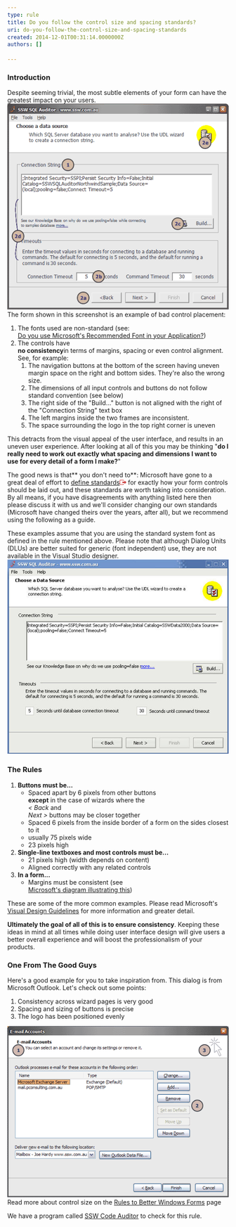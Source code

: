```yaml
---
type: rule
title: Do you follow the control size and spacing standards?
uri: do-you-follow-the-control-size-and-spacing-standards
created: 2014-12-01T00:31:14.0000000Z
authors: []

---
```


### Introduction

Despite seeming trivial, the most subtle elements of your form can have the greatest impact on your users.
 ![ Bad Example - What's wrong with this form?](../../assets/ScreenBadControls.gif)
The form shown in this screenshot is an example of bad control placement:

1. The fonts used are non-standard (see: <br>      [Do you use Microsoft's Recommended Font in your Application?](http://www.ssw.com.au/ssw/Standards/Rules/RulestoBetterInterfaces-Controls.aspx#Font))
2. The controls have <br>      **no consistency**in terms of margins, spacing or even control alignment. See, for example:
    1. The navigation buttons at the bottom of the screen having uneven margin space on the right and bottom sides. They're also the wrong size.
    2. The dimensions of all input controls and buttons do not follow standard convention (see below)
    3. The right side of the "Build..." button is not aligned with the right of the "Connection String" text box
    4. The left margins inside the two frames are inconsistent.
    5. The space surrounding the logo in the top right corner is uneven


This detracts from the visual appeal of the user interface, and results in an uneven user experience. After looking at all of this you may be thinking "**do I really need to work out exactly what spacing and dimensions I want to use for every detail of a form I make?**"

The good news is that** you don't need to**: Microsoft have gone to a great deal of effort to     [define standards](http://www.ssw.com.au/ssw/Redirect/Microsoft/MSDNVisualDesign.htm)![](../../assets/external.gif "You are now leaving SSW") for exactly how your form controls should be laid out, and these standards are worth taking into consideration. By all means, if you have disagreements with anything listed here then please discuss it with us and we'll consider changing our own standards (Microsoft have changed theirs over the years, after all), but we recommend using the following as a guide.

These examples assume that you are using the standard system font as defined in the rule mentioned above. Please note that although Dialog Units (DLUs) are better suited for generic (font independent) use, they are not available in the Visual Studio designer.
![ Good Example - The form follows Standards of good form design discussed below](../../assets/GoodStandardForm.jpg)
### The Rules

1. **Buttons must be...**
    - Spaced apart by 6 pixels from other buttons <br>            **except** in the case of wizards where the <br>            *< Back* and <br>            *Next >* buttons may be closer together
    - Spaced 6 pixels from the inside border of a form on the sides closest to it
    - usually 75 pixels wide
    - 23 pixels high
2. **Single-line textboxes and most controls must be...**
    - 21 pixels high (width depends on content)
    - Aligned correctly with any related controls
3. **In a form...**
    - Margins must be consistent (see <br>            [Microsoft's diagram illustrating this](http://www.ssw.com.au/ssw/Redirect/Microsoft/MSDNMargins.htm))


These are some of the more common examples. Please read Microsoft's     [Visual Design Guidelines](http://www.ssw.com.au/ssw/Redirect/Microsoft/MSDNLayout.htm) for more information and greater detail.

**Ultimately the goal of all of this is to ensure consistency**. Keeping these ideas in mind at all times while doing user interface design will give users a better overall experience and will boost the professionalism of your products.

### One From The Good Guys

Here's a good example for you to take inspiration from. This dialog is from Microsoft Outlook. Let's check out some points:

1. Consistency across wizard pages is very good
2. Spacing and sizing of buttons is precise
3. The logo has been positioned evenly

![ Good Example - Microsoft have defined to exacting measures what spacing should be used in their Microsoft Outlook wizards](../../assets/ScreenGoodControls.gif)
Read more about control size on the     [Rules to Better Windows Forms](http://www.ssw.com.au/ssw/Standards/Rules/RulesToBetterWindowsForms.aspx#CommonControl) page

We have a program called     [SSW Code Auditor](http://www.ssw.com.au/ssw/CodeAuditor/Rules.aspx#SizeSpacing) to check for this rule.
